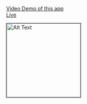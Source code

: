 [Video Demo of this app](https://drive.google.com/file/d/1uz8BaPoXOiP8MJArtKWIngD1dBK3SnEL/view?usp=sharing)
<br/>
[Live](https://profiles-crup-api.vercel.app/)
<br/>

<div>
   <img src="https://media2.giphy.com/media/v1.Y2lkPTc5MGI3NjExMHEwZjF2b2pocWx2cmdxcWtmdzlkM24ydm9xdDR3bXd5empiMjVkYyZlcD12MV9pbnRlcm5hbF9naWZfYnlfaWQmY3Q9Zw/78XCFBGOlS6keY1Bil/giphy.gif" alt="Alt Text" style="width:200px; height:200px; border:1px solid black; overflow:hidden;">
</div>
<br/>
